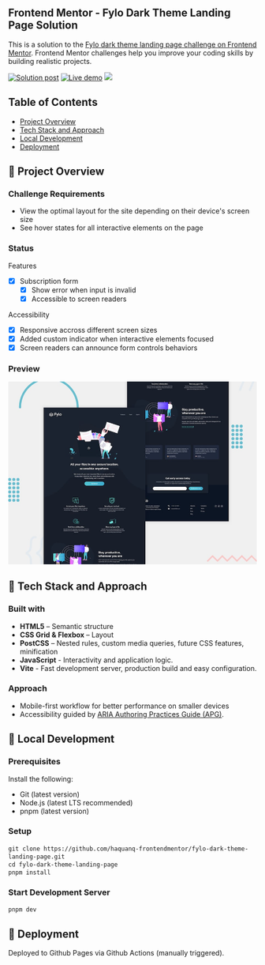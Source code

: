 ## Frontend Mentor - Fylo Dark Theme Landing Page Solution

This is a solution to the [Fylo dark theme landing page challenge on Frontend Mentor](https://www.frontendmentor.io/challenges/fylo-dark-theme-landing-page-5ca5f2d21e82137ec91a50fd). Frontend Mentor challenges help you improve your coding skills by building realistic projects.

<p>
  <a href="https://www.frontendmentor.io/solutions/mobile-first-responsive-without-zero-media-queries-vhMhfqkhn3">
    <img
      alt="Solution post"
      src="https://img.shields.io/badge/Frontendmentor-blue?label=Solution%20on"
    /></a>
  <a href="https://haquanq-frontendmentor.github.io/fylo-dark-theme-landing-page/">
    <img
      alt="Live demo"
      src="https://img.shields.io/badge/Demo-teal?label=Live"
    /></a>
  <a href="./LICENSE"
    ><img
      allt="MIT License"
      src="https://img.shields.io/badge/MIT-blue?label=license"
  /></a>
</p>

## Table of Contents

- [Project Overview](#sunrise-project-overview)
- [Tech Stack and Approach](#stars-tech-stack-and-approach)
- [Local Development](#leaves-local-development)
- [Deployment](#maple_leaf-deployment)

## :sunrise: Project Overview

### Challenge Requirements

- View the optimal layout for the site depending on their device's screen size
- See hover states for all interactive elements on the page

### Status

Features

- [x] Subscription form
  - [x] Show error when input is invalid
  - [x] Accessible to screen readers

Accessibility

- [x] Responsive accross different screen sizes
- [x] Added custom indicator when interactive elements focused
- [x] Screen readers can announce form controls behaviors

### Preview

![](./docs/preview.jpg)

## :stars: Tech Stack and Approach

### Built with

- **HTML5** – Semantic structure
- **CSS Grid & Flexbox** – Layout
- **PostCSS** – Nested rules, custom media queries, future CSS features, minification
- **JavaScript** - Interactivity and application logic.
- **Vite** - Fast development server, production build and easy configuration.

### Approach

- Mobile-first workflow for better performance on smaller devices
- Accessibility guided by [ARIA Authoring Practices Guide (APG)](https://www.w3.org/WAI/ARIA/apg/).

## :leaves: Local Development

### Prerequisites

Install the following:

- Git (latest version)
- Node.js (latest LTS recommended)
- pnpm (latest version)

### Setup

```
git clone https://github.com/haquanq-frontendmentor/fylo-dark-theme-landing-page.git
cd fylo-dark-theme-landing-page
pnpm install
```

### Start Development Server

```
pnpm dev
```

## :maple_leaf: Deployment

Deployed to Github Pages via Github Actions (manually triggered).
